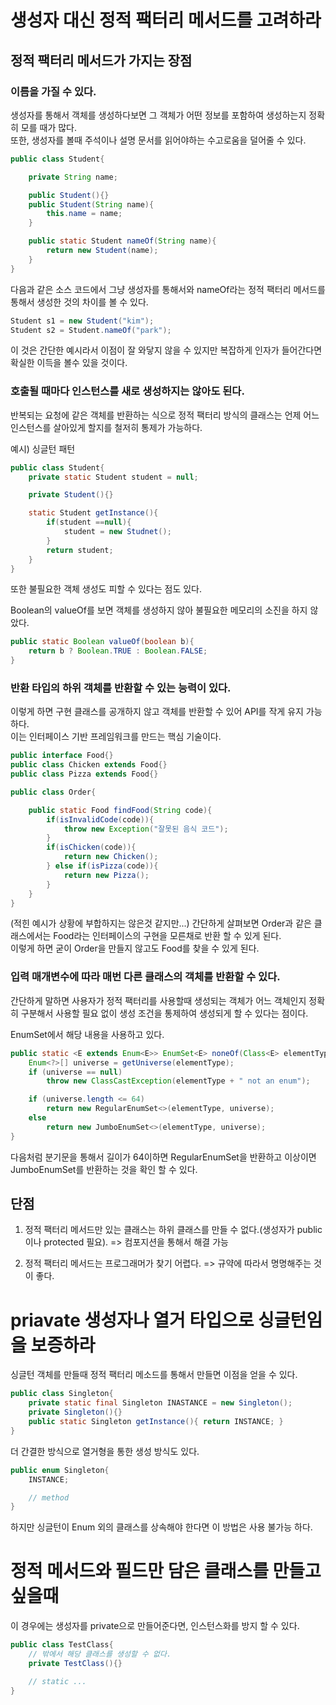 # 생성자 대신 정적 팩터리 메서드를 고려하라

## 정적 팩터리 메서드가 가지는 장점

### **이름을 가질 수 있다.**

생성자를 통해서 객체를 생성하다보면 그 객체가 어떤 정보를 포함하여 생성하는지 정확히 모를 때가 많다.  
또한, 생성자를 볼때 주석이나 설명 문서를 읽어야하는 수고로움을 덜어줄 수 있다.

```java
public class Student{

    private String name;

    public Student(){}
    public Student(String name){
        this.name = name;
    }

    public static Student nameOf(String name){
        return new Student(name);
    }
}
```

다음과 같은 소스 코드에서 그냥 생성자를 통해서와 nameOf라는 정적 팩터리 메서드를 통해서 생성한 것의 차이를 볼 수 있다.

```java
Student s1 = new Student("kim");
Student s2 = Student.nameOf("park");
```

이 것은 간단한 예시라서 이점이 잘 와닿지 않을 수 있지만 복잡하게 인자가 들어간다면 확실한 이득을 볼수 있을 것이다.

### **호출될 때마다 인스턴스를 새로 생성하지는 않아도 된다.**

반복되는 요청에 같은 객체를 반환하는 식으로 정적 팩터리 방식의 클래스는 언제 어느 인스턴스를 살아있게 할지를 철저히 통제가 가능하다.

예시) 싱글턴 패턴
```java
public class Student{
    private static Student student = null;

    private Student(){}

    static Student getInstance(){
        if(student ==null){
            student = new Studnet();
        }
        return student;
    }
}
```

또한 불필요한 객체 생성도 피할 수 있다는 점도 있다.

Boolean의 valueOf를 보면 객체를 생성하지 않아 불필요한 메모리의 소진을 하지 않았다.

```java
public static Boolean valueOf(boolean b){
    return b ? Boolean.TRUE : Boolean.FALSE;
}
```

### **반환 타입의 하위 객체를 반환할 수 있는 능력이 있다.**

이렇게 하면 구현 클래스를 공개하지 않고 객체를 반환할 수 있어 API를 작게 유지 가능하다.  
이는 인터페이스 기반 프레임워크를 만드는 핵심 기술이다.

```java
public interface Food{}
public class Chicken extends Food{}
public class Pizza extends Food{}

public class Order{

    public static Food findFood(String code){
        if(isInvalidCode(code)){
            throw new Exception("잘못된 음식 코드");
        }
        if(isChicken(code)){
            return new Chicken();
        } else if(isPizza(code)){
            return new Pizza();
        }
    }
}
```
(적힌 예시가 상황에 부합하지는 않은것 같지만...)
간단하게 살펴보면 Order과 같은 클래스에서는 Food라는 인터페이스의 구현을 모른채로 반환 할 수 있게 된다.  
이렇게 하면 굳이 Order을 만들지 않고도 Food를 찾을 수 있게 된다.  

### **입력 매개변수에 따라 매번 다른 클래스의 객체를 반환할 수 있다.**

간단하게 말하면 사용자가 정적 팩터리를 사용할때 생성되는 객체가 어느 객체인지 정확히 구분해서 사용할 필요 없이 생성 조건을 통제하여 생성되게 할 수 있다는 점이다.

EnumSet에서 해당 내용을 사용하고 있다.

```java
public static <E extends Enum<E>> EnumSet<E> noneOf(Class<E> elementType) {
    Enum<?>[] universe = getUniverse(elementType);
    if (universe == null)
        throw new ClassCastException(elementType + " not an enum");

    if (universe.length <= 64)
        return new RegularEnumSet<>(elementType, universe);
    else
        return new JumboEnumSet<>(elementType, universe);
}
```

다음처럼 분기문을 통해서 길이가 64이하면 RegularEnumSet을 반환하고 이상이면 JumboEnumSet를 반환하는 것을 확인 할 수 있다.

## 단점

1. 정적 팩터리 메서드만 있는 클래스는 하위 클래스를 만들 수 없다.(생성자가 public이나 protected 필요).  => 컴포지션을 통해서 해결 가능

2. 정적 팩터리 메서드는 프로그래머가 찾기 어렵다. => 규약에 따라서 명명해주는 것이 좋다.


# priavate 생성자나 열거 타입으로 싱글턴임을 보증하라

싱글턴 객체를 만들때 정적 팩터리 메소드를 통해서 만들면 이점을 얻을 수 있다.

```java
public class Singleton{
    private static final Singleton INASTANCE = new Singleton();
    private Singleton(){}
    public static Singleton getInstance(){ return INSTANCE; }
}
```

더 간결한 방식으로 열거형을 통한 생성 방식도 있다.

```java
public enum Singleton{
    INSTANCE;

    // method
}
```
하지만 싱글턴이 Enum 외의 클래스를 상속해야 한다면 이 방법은 사용 불가능 하다.

# 정적 메서드와 필드만 담은 클래스를 만들고 싶을때
 
이 경우에는 생성자를 private으로 만들어준다면, 인스턴스화를 방지 할 수 있다.

```java
public class TestClass{
    // 밖에서 해당 클래스를 생성할 수 없다.
    private TestClass(){}

    // static ...
}
```